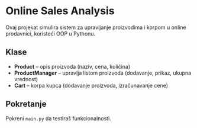 # Online Sales Analysis

Ovaj projekat simulira sistem za upravljanje proizvodima i korpom u online prodavnici, koristeći OOP u Pythonu.

## Klase

- **Product** – opis proizvoda (naziv, cena, količina)
- **ProductManager** – upravlja listom proizvoda (dodavanje, prikaz, ukupna vrednost)
- **Cart** – korpa kupca (dodavanje proizvoda, izračunavanje cene)

## Pokretanje

Pokreni `main.py` da testiraš funkcionalnosti.